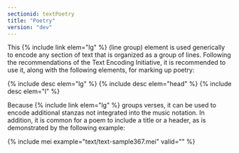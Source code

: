 ```yaml
---
sectionid: textPoetry
title: "Poetry"
version: "dev"
---
```


This {% include link elem="lg" %} (line group) element is used generically to encode any section of text that is organized as a group of lines. Following the recommendations of the Text Encoding Initiative, it is recommended to use it, along with the following elements, for marking up poetry:

{% include desc elem="lg" %}
{% include desc elem="head" %}
{% include desc elem="l" %}

Because {% include link elem="lg" %} groups verses, it can be used to encode additional stanzas not integrated into the music notation. In addition, it is common for a poem to include a title or a header, as is demonstrated by the following example:

{% include mei example="text/text-sample367.mei" valid="" %}

